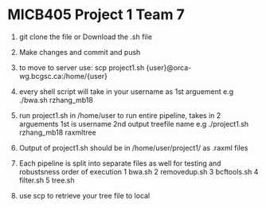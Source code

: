 # MICB405 Project 1 Team 7

1. git clone the file or Download the .sh file

2. Make changes and commit and push

3. to move to server use: scp project1.sh {user}@orca-wg.bcgsc.ca:/home/{user}

4. every shell script will take in your username as 1st arguement e.g ./bwa.sh rzhang_mb18

5. run project1.sh in /home/user to run entire pipeline, takes in 2 arguements 1st is username 2nd output treefile name e.g ./project1.sh rzhang_mb18 raxmltree

6. Output of project1.sh should be in /home/user/project1/ as .raxml files

5. Each pipeline is split into separate files as well for testing and robustsness
    order of execution
    1 bwa.sh
    2 removedup.sh
    3 bcftools.sh
    4 filter.sh
    5 tree.sh

6. use scp to retrieve your tree file to local 
